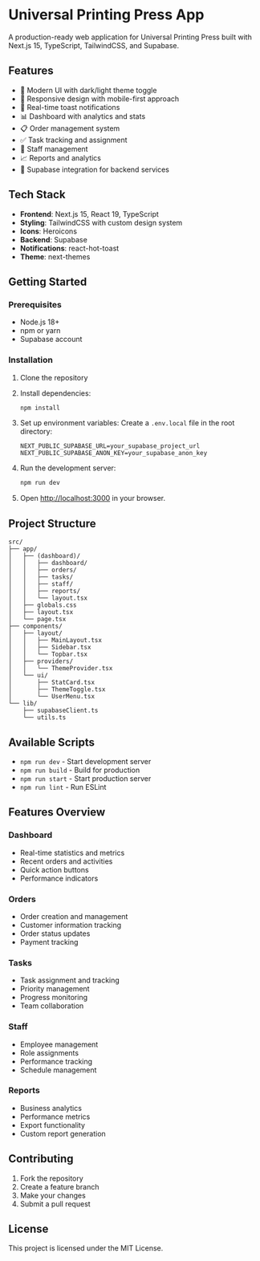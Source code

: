 # Universal Printing Press App

A production-ready web application for Universal Printing Press built with Next.js 15, TypeScript, TailwindCSS, and Supabase.

## Features

- 🎨 Modern UI with dark/light theme toggle
- 📱 Responsive design with mobile-first approach
- 🔔 Real-time toast notifications
- 📊 Dashboard with analytics and stats
- 📋 Order management system
- ✅ Task tracking and assignment
- 👥 Staff management
- 📈 Reports and analytics
- 🔐 Supabase integration for backend services

## Tech Stack

- **Frontend**: Next.js 15, React 19, TypeScript
- **Styling**: TailwindCSS with custom design system
- **Icons**: Heroicons
- **Backend**: Supabase
- **Notifications**: react-hot-toast
- **Theme**: next-themes

## Getting Started

### Prerequisites

- Node.js 18+ 
- npm or yarn
- Supabase account

### Installation

1. Clone the repository
2. Install dependencies:
   ```bash
   npm install
   ```

3. Set up environment variables:
   Create a `.env.local` file in the root directory:
   ```
   NEXT_PUBLIC_SUPABASE_URL=your_supabase_project_url
   NEXT_PUBLIC_SUPABASE_ANON_KEY=your_supabase_anon_key
   ```

4. Run the development server:
   ```bash
   npm run dev
   ```

5. Open [http://localhost:3000](http://localhost:3000) in your browser.

## Project Structure

```
src/
├── app/
│   ├── (dashboard)/
│   │   ├── dashboard/
│   │   ├── orders/
│   │   ├── tasks/
│   │   ├── staff/
│   │   ├── reports/
│   │   └── layout.tsx
│   ├── globals.css
│   ├── layout.tsx
│   └── page.tsx
├── components/
│   ├── layout/
│   │   ├── MainLayout.tsx
│   │   ├── Sidebar.tsx
│   │   └── Topbar.tsx
│   ├── providers/
│   │   └── ThemeProvider.tsx
│   └── ui/
│       ├── StatCard.tsx
│       ├── ThemeToggle.tsx
│       └── UserMenu.tsx
└── lib/
    ├── supabaseClient.ts
    └── utils.ts
```

## Available Scripts

- `npm run dev` - Start development server
- `npm run build` - Build for production
- `npm run start` - Start production server
- `npm run lint` - Run ESLint

## Features Overview

### Dashboard
- Real-time statistics and metrics
- Recent orders and activities
- Quick action buttons
- Performance indicators

### Orders
- Order creation and management
- Customer information tracking
- Order status updates
- Payment tracking

### Tasks
- Task assignment and tracking
- Priority management
- Progress monitoring
- Team collaboration

### Staff
- Employee management
- Role assignments
- Performance tracking
- Schedule management

### Reports
- Business analytics
- Performance metrics
- Export functionality
- Custom report generation

## Contributing

1. Fork the repository
2. Create a feature branch
3. Make your changes
4. Submit a pull request

## License

This project is licensed under the MIT License.
